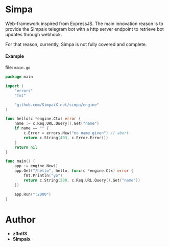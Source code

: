 # Simpa
Web-framework inspired from ExpressJS. The main innovation reason is to provide the Simpaix telegram bot with a http server endpoint to retrieve bot updates through webhook.

For that reason, currently, Simpa is not fully covered and complete.

#### Example
file: ``main.go``
```go
package main

import (
	"errors"
	"fmt"

	"github.com/SimpaiX-net/simpa/engine"
)

func hello(c *engine.Ctx) error {
	name := c.Req.URL.Query().Get("name")
	if name == "" {
		c.Error = errors.New("no name given") // abort
		return c.String(403, c.Error.Error())
	}
	return nil
}

func main() {
	app := engine.New()
	app.Get("/hello", hello, func(c *engine.Ctx) error {
		fmt.Println("yo")
		return c.String(200, c.Req.URL.Query().Get("name"))
	})

	app.Run(":2000")
}
```

# Author
- **z3ntl3**
- **Simpaix**